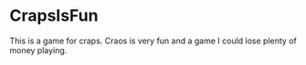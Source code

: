 # CrapsIsFun
This is a game for craps.  Craos is very fun and a game I could lose plenty of money playing.
